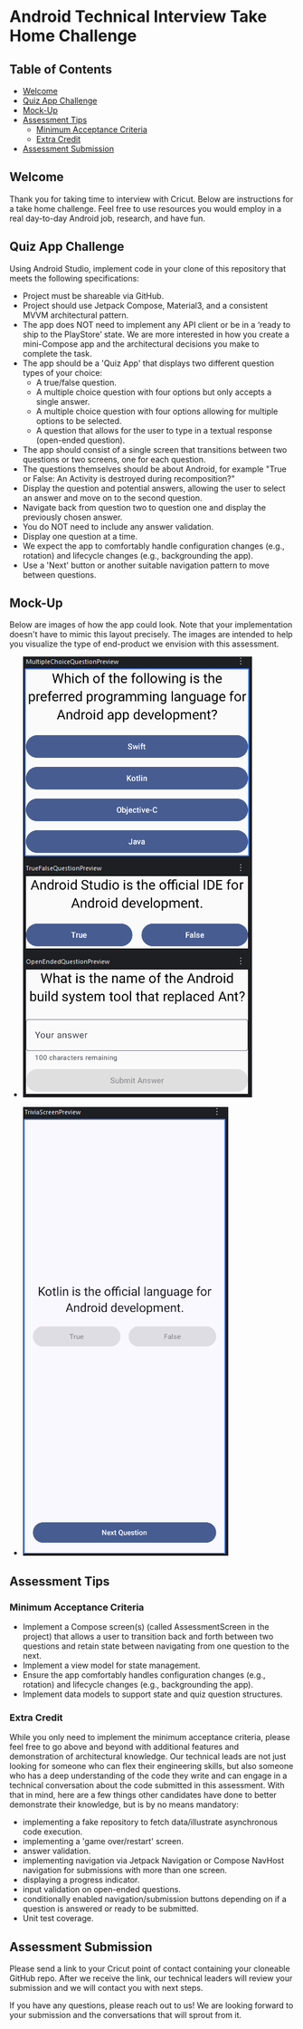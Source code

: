 # Android Technical Interview Take Home Challenge

## Table of Contents
- [Welcome](#welcome)
- [Quiz App Challenge](#quiz-app-challenge)
- [Mock-Up](#mock-up)
- [Assessment Tips](#assessment-tips)
  - [Minimum Acceptance Criteria](#minimum-acceptance-criteria)
  - [Extra Credit](#extra-credit)
- [Assessment Submission](#assessment-submission)

## Welcome
Thank you for taking time to interview with Cricut. Below are instructions for a take home
challenge. Feel free to use resources you would employ in a real day-to-day Android job,
research, and have fun.

## Quiz App Challenge
Using Android Studio, implement code in your clone of this repository that meets the following
specifications:

- Project must be shareable via GitHub.
- Project should use Jetpack Compose, Material3, and a consistent MVVM architectural pattern.
- The app does NOT need to implement any API client or be in a ‘ready to ship to the
  PlayStore’ state. We are more interested in how you create a mini-Compose app and the
  architectural decisions you make to complete the task.
- The app should be a 'Quiz App' that displays two different question types of your choice:
  - A true/false question.
  - A multiple choice question with four options but only accepts a single answer.
  - A multiple choice question with four options allowing for multiple options to be selected.
  - A question that allows for the user to type in a textual response (open-ended question).
- The app should consist of a single screen that transitions between two questions or two screens,
  one for each question.
- The questions themselves should be about Android, for example "True or False: An
  Activity is destroyed during recomposition?"
- Display the question and potential answers, allowing the user to select an answer and
  move on to the second question.
- Navigate back from question two to question one and display the previously chosen answer.
- You do NOT need to include any answer validation.
- Display one question at a time.
- We expect the app to comfortably handle configuration changes (e.g., rotation) and
  lifecycle changes (e.g., backgrounding the app).
- Use a 'Next' button or another suitable navigation pattern to move between questions.

## Mock-Up
Below are images of how the app could look. Note that your implementation doesn't have to mimic
this layout precisely. The images are intended to help you visualize the type of end-product we
envision with this assessment.

- ![img_1.png](img_1.png)

- ![img_2.png](img_2.png)

## Assessment Tips
### Minimum Acceptance Criteria
- Implement a Compose screen(s) (called AssessmentScreen in the project) that allows a user to 
  transition back and forth between two questions and retain state between navigating from one
  question to the next.
- Implement a view model for state management.
- Ensure the app comfortably handles configuration changes (e.g., rotation) and
  lifecycle changes (e.g., backgrounding the app).
- Implement data models to support state and quiz question structures.

### Extra Credit
While you only need to implement the minimum acceptance criteria, please feel free to go above and
beyond with additional features and demonstration of architectural knowledge. Our technical leads
are not just looking for someone who can flex their engineering skills, but also someone who has a
deep understanding of the code they write and can engage in a technical conversation about the code
submitted in this assessment. With that in mind, here are a few things other candidates have done
to better demonstrate their knowledge, but is by no means mandatory:

- implementing a fake repository to fetch data/illustrate asynchronous code execution.
- implementing a 'game over/restart' screen.
- answer validation.
- implementing navigation via Jetpack Navigation or Compose NavHost navigation for submissions with
  more than one screen.
- displaying a progress indicator.
- input validation on open-ended questions.
- conditionally enabled navigation/submission buttons depending on if a question is answered or
  ready to be submitted.
- Unit test coverage.

## Assessment Submission
Please send a link to your Cricut point of contact containing your cloneable GitHub repo. After we
receive the link, our technical leaders will review your submission and we will contact you with
next steps.

If you have any questions, please reach out to us! We are looking forward to your submission
and the conversations that will sprout from it.
